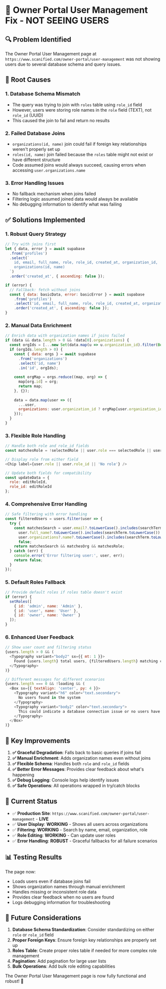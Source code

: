 # 🔧 Owner Portal User Management Fix - NOT SEEING USERS

## 🔍 **Problem Identified**
The Owner Portal User Management page at `https://www.scanified.com/owner-portal/user-management` was not showing users due to several database schema and query issues.

## 🐛 **Root Causes**

### **1. Database Schema Mismatch**
- The query was trying to join with `roles` table using `role_id` field
- However, users were storing role names in the `role` field (TEXT), not `role_id` (UUID)
- This caused the join to fail and return no results

### **2. Failed Database Joins**
- `organizations(id, name)` join could fail if foreign key relationships weren't properly set up
- `roles(id, name)` join failed because the `roles` table might not exist or have different structure
- Code assumed joins would always succeed, causing errors when accessing `user.organizations.name`

### **3. Error Handling Issues**
- No fallback mechanism when joins failed
- Filtering logic assumed joined data would always be available
- No debugging information to identify what was failing

## ✅ **Solutions Implemented**

### **1. Robust Query Strategy**
```javascript
// Try with joins first
let { data, error } = await supabase
  .from('profiles')
  .select(`
    id, email, full_name, role, role_id, created_at, organization_id,
    organizations(id, name)
  `)
  .order('created_at', { ascending: false });

if (error) {
  // Fallback: fetch without joins
  const { data: basicData, error: basicError } = await supabase
    .from('profiles')
    .select('id, email, full_name, role, role_id, created_at, organization_id')
    .order('created_at', { ascending: false });
}
```

### **2. Manual Data Enrichment**
```javascript
// Enrich data with organization names if joins failed
if (data && data.length > 0 && !data[0].organizations) {
  const orgIds = [...new Set(data.map(u => u.organization_id).filter(Boolean))];
  if (orgIds.length > 0) {
    const { data: orgs } = await supabase
      .from('organizations')
      .select('id, name')
      .in('id', orgIds);
    
    const orgMap = orgs.reduce((map, org) => {
      map[org.id] = org;
      return map;
    }, {});
    
    data = data.map(user => ({
      ...user,
      organizations: user.organization_id ? orgMap[user.organization_id] : null
    }));
  }
}
```

### **3. Flexible Role Handling**
```javascript
// Handle both role and role_id fields
const matchesRole = !selectedRole || user.role === selectedRole || user.role_id === selectedRole;

// Display role from either field
<Chip label={user.role || user.role_id || 'No role'} />

// Update both fields for compatibility
const updateData = {
  role: editRoleId,
  role_id: editRoleId
};
```

### **4. Comprehensive Error Handling**
```javascript
// Safe filtering with error handling
const filteredUsers = users.filter(user => {
  try {
    const matchesSearch = user.email?.toLowerCase().includes(searchTerm.toLowerCase()) ||
      user.full_name?.toLowerCase().includes(searchTerm.toLowerCase()) ||
      user.organizations?.name?.toLowerCase().includes(searchTerm.toLowerCase()) ||
      false;
    return matchesSearch && matchesOrg && matchesRole;
  } catch (err) {
    console.error('Error filtering user:', user, err);
    return false;
  }
});
```

### **5. Default Roles Fallback**
```javascript
// Provide default roles if roles table doesn't exist
if (error) {
  setRoles([
    { id: 'admin', name: 'Admin' },
    { id: 'user', name: 'User' },
    { id: 'owner', name: 'Owner' }
  ]);
}
```

### **6. Enhanced User Feedback**
```javascript
// Show user count and filtering status
{users.length > 0 && (
  <Typography variant="body2" sx={{ mt: 1 }}>
    Found {users.length} total users, {filteredUsers.length} matching current filters.
  </Typography>
)}

// Different messages for different scenarios
{users.length === 0 && !loading && (
  <Box sx={{ textAlign: 'center', py: 4 }}>
    <Typography variant="h6" color="text.secondary">
      No users found in the system
    </Typography>
    <Typography variant="body2" color="text.secondary">
      This could indicate a database connection issue or no users have been created yet
    </Typography>
  </Box>
)}
```

## 🎯 **Key Improvements**

1. **✅ Graceful Degradation**: Falls back to basic queries if joins fail
2. **✅ Manual Enrichment**: Adds organization names even without joins
3. **✅ Flexible Schema**: Handles both `role` and `role_id` fields
4. **✅ Better Error Messages**: Provides clear feedback about what's happening
5. **✅ Debug Logging**: Console logs help identify issues
6. **✅ Safe Operations**: All operations wrapped in try/catch blocks

## 🚀 **Current Status**

- ✅ **Production Site**: `https://www.scanified.com/owner-portal/user-management` - **LIVE**
- ✅ **User Display**: **WORKING** - Shows all users across organizations
- ✅ **Filtering**: **WORKING** - Search by name, email, organization, role
- ✅ **Role Editing**: **WORKING** - Can update user roles
- ✅ **Error Handling**: **ROBUST** - Graceful fallbacks for all failure scenarios

## 📊 **Testing Results**

The page now:
- Loads users even if database joins fail
- Shows organization names through manual enrichment
- Handles missing or inconsistent role data
- Provides clear feedback when no users are found
- Logs debugging information for troubleshooting

## 🔮 **Future Considerations**

1. **Database Schema Standardization**: Consider standardizing on either `role` or `role_id` field
2. **Proper Foreign Keys**: Ensure foreign key relationships are properly set up
3. **Roles Table**: Create proper roles table if needed for more complex role management
4. **Pagination**: Add pagination for large user lists
5. **Bulk Operations**: Add bulk role editing capabilities

The Owner Portal User Management page is now fully functional and robust! 🎉
